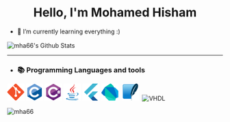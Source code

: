 
<!--
**mha66/mha66** is a ✨ _special_ ✨ repository because its `README.md` (this file) appears on your GitHub profile.

Here are some ideas to get you started:
- 🔭 I’m currently working on ...
- 🌱 I’m currently learning ...
- 👯 I’m looking to collaborate on ...
- 🤔 I’m looking for help with ...
- 💬 Ask me about ...
- 📫 How to reach me: ...
- 😄 Pronouns: ...
- ⚡ Fun fact: ...
-->
<h1 align="center">Hello, I'm Mohamed Hisham</h1>


- 🌱 I’m currently learning everything :)
 
<img align="center" alt="mha66's Github Stats" src="https://github-readme-stats.vercel.app/api?username=mha66&show_icons=true&hide_border=true&count_private=true&bg_color=35,0b0c12,0e1535&title_color=fff&text_color=fff&icon_color=fff" />

<hr>

* ### 📚 Programming Languages and tools

<p>
<img src="https://raw.githubusercontent.com/devicons/devicon/master/icons/git/git-original.svg" alt="git" width="40" height="40" title="Git"/> 
<img src="https://raw.githubusercontent.com/devicons/devicon/master/icons/c/c-original.svg" alt="c" width="40" height="40" title="C"/> 
<img src="https://raw.githubusercontent.com/devicons/devicon/master/icons/csharp/csharp-original.svg" alt="csharp" width="40" height="40" title="C#"/>
<img src="https://raw.githubusercontent.com/devicons/devicon/master/icons/java/java-original.svg" alt="java" width="40" height="40" title="Java"/> 
<img src="https://raw.githubusercontent.com/devicons/devicon/master/icons/flutter/flutter-original.svg" alt="flutter" width="40" height="40" title="Flutter"/> 
<img src="https://raw.githubusercontent.com/devicons/devicon/master/icons/dart/dart-original.svg" alt="dart" width="40" height="40" title="Dart"/>
&nbsp;<img src="https://raw.githubusercontent.com/devicons/devicon/master/icons/sqlite/sqlite-original.svg" alt="SQLite" width="40" height="40" title="SQLite"/> 
&nbsp;<img src="https://github.com/user-attachments/assets/729d932c-8f59-4690-be6a-3634be54aa68" alt="VHDL" width="40" height="40" title="VHDL"/> 
</p>

<p><img src="https://github-readme-stats.vercel.app/api/top-langs?username=mha66&show_icons=true&bg_color=35,0b0c12,0e1535&&color=0e75b6&text_color=fff&count_private=true&hide_border=true&locale=en&layout=donut" alt="mha66" /></p>
